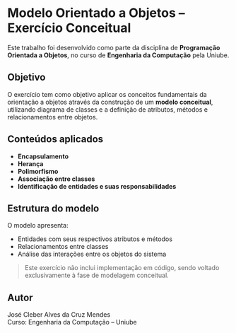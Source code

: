 # Modelo Orientado a Objetos – Exercício Conceitual

Este trabalho foi desenvolvido como parte da disciplina de **Programação Orientada a Objetos**, no curso de **Engenharia da Computação** pela Uniube.

## Objetivo

O exercício tem como objetivo aplicar os conceitos fundamentais da orientação a objetos através da construção de um **modelo conceitual**, utilizando diagrama de classes e a definição de atributos, métodos e relacionamentos entre objetos.

## Conteúdos aplicados

- **Encapsulamento**
- **Herança**
- **Polimorfismo**
- **Associação entre classes**
- **Identificação de entidades e suas responsabilidades**

## Estrutura do modelo

O modelo apresenta:
- Entidades com seus respectivos atributos e métodos
- Relacionamentos entre classes
- Análise das interações entre os objetos do sistema

> Este exercício não inclui implementação em código, sendo voltado exclusivamente à fase de modelagem conceitual.

## Autor

José Cleber Alves da Cruz Mendes  
Curso: Engenharia da Computação – Uniube
